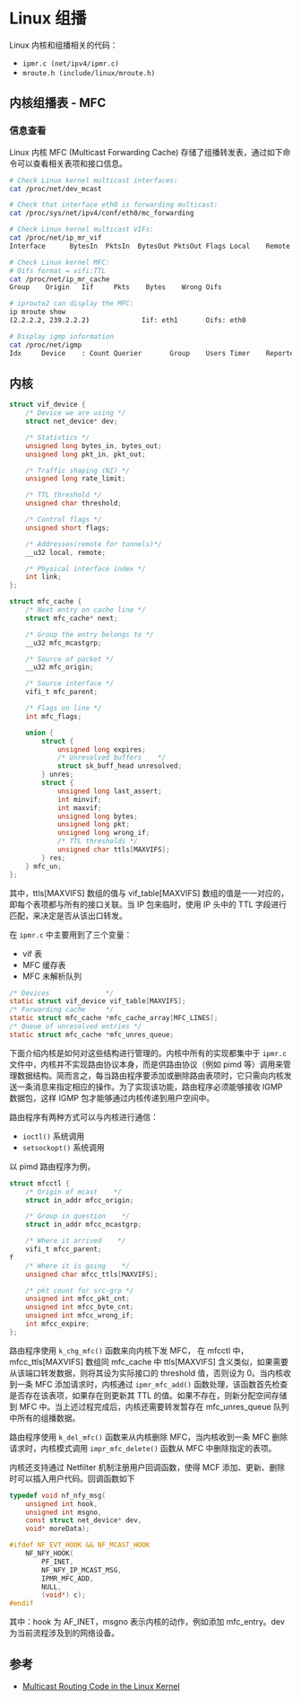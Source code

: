 # Linux 组播

Linux 内核和组播相关的代码：

- `ipmr.c (net/ipv4/ipmr.c)`
- `mroute.h (include/linux/mroute.h)`

## 内核组播表 - MFC

### 信息查看

Linux 内核 MFC (Multicast Forwarding Cache) 存储了组播转发表，通过如下命令可以查看相关表项和接口信息。

```sh
# Check Linux kernel multicast interfaces:
cat /proc/net/dev_mcast

# Check that interface eth0 is forwarding multicast:
cat /proc/sys/net/ipv4/conf/eth0/mc_forwarding

# Check Linux kernel multicast VIFs:
cat /proc/net/ip_mr_vif
Interface      BytesIn  PktsIn  BytesOut PktsOut Flags Local    Remote

# Check Linux kernel MFC:
# Oifs format = vifi:TTL
cat /proc/net/ip_mr_cache
Group    Origin   Iif     Pkts    Bytes    Wrong Oifs

# iproute2 can display the MFC:
ip mroute show
(2.2.2.2, 239.2.2.2)             Iif: eth1       Oifs: eth0

# Display igmp information
cat /proc/net/igmp
Idx     Device    : Count Querier       Group    Users Timer    Reporter
```

## 内核

```c
struct vif_device {
    /* Device we are using */
    struct net_device* dev;

    /* Statistics */
    unsigned long bytes_in, bytes_out;
    unsigned long pkt_in, pkt_out;

    /* Traffic shaping (NI) */
    unsigned long rate_limit;

    /* TTL threshold */
    unsigned char threshold;

    /* Control flags */
    unsigned short flags;

    /* Addresses(remote for tunnels)*/
    __u32 local, remote;

    /* Physical interface index */
    int link;
};

struct mfc_cache {
    /* Next entry on cache line */
    struct mfc_cache* next;

    /* Group the entry belongs to */
    __u32 mfc_mcastgrp;

    /* Source of packet */
    __u32 mfc_origin;

    /* Source interface */
    vifi_t mfc_parent;

    /* Flags on line */
    int mfc_flags;

    union {
        struct {
            unsigned long expires;
            /* Unresolved buffers    */
            struct sk_buff_head unresolved;
        } unres;
        struct {
            unsigned long last_assert;
            int minvif;
            int maxvif;
            unsigned long bytes;
            unsigned long pkt;
            unsigned long wrong_if;
            /* TTL thresholds */
            unsigned char ttls[MAXVIFS];
        } res;
    } mfc_un;
};
```

其中，ttls[MAXVIFS] 数组的值与 vif_table[MAXVIFS] 数组的值是一一对应的，即每个表项都与所有的接口关联。当 IP 包来临时，使用 IP 头中的 TTL 字段进行匹配，来决定是否从该出口转发。

在 `ipmr.c` 中主要用到了三个变量：

- vif 表
- MFC 缓存表
- MFC 未解析队列

```c
/* Devices              */
static struct vif_device vif_table[MAXVIFS];
/* Forwarding cache     */
static struct mfc_cache *mfc_cache_array[MFC_LINES];
/* Queue of unresolved entries */
static struct mfc_cache *mfc_unres_queue;
```

下面介绍内核是如何对这些结构进行管理的。内核中所有的实现都集中于 `ipmr.c` 文件中，内核并不实现路由协议本身，而是供路由协议（例如 pimd 等）调用来管理数据结构。简而言之，每当路由程序要添加或删除路由表项时，它只需向内核发送一条消息来指定相应的操作。为了实现该功能，路由程序必须能够接收
IGMP 数据包，这样 IGMP 包才能够通过内核传递到用户空间中。

路由程序有两种方式可以与内核进行通信：

- `ioctl()` 系统调用
- `setsockopt()` 系统调用

以 pimd 路由程序为例，

```c
struct mfcctl {
    /* Origin of mcast    */
    struct in_addr mfcc_origin;

    /* Group in question    */
    struct in_addr mfcc_mcastgrp;

    /* Where it arrived    */
    vifi_t mfcc_parent;
f
    /* Where it is going    */
    unsigned char mfcc_ttls[MAXVIFS];

    /* pkt count for src-grp */
    unsigned int mfcc_pkt_cnt;
    unsigned int mfcc_byte_cnt;
    unsigned int mfcc_wrong_if;
    int mfcc_expire;
};
```

路由程序使用 `k_chg_mfc()` 函数来向内核下发 MFC， 在 mfcctl 中，mfcc_ttls[MAXVIFS] 数组同 mfc_cache 中 ttls[MAXVIFS] 含义类似，如果需要从该端口转发数据，则将其设为实际接口的 threshold 值，否则设为 0。当内核收到一条 MFC 添加请求时，内核通过 `ipmr_mfc_add()` 函数处理，该函数首先检查是否存在该表项，如果存在则更新其 TTL 的值。如果不存在，则新分配空间存储到 MFC 中。当上述过程完成后，内核还需要转发暂存在 mfc_unres_queue 队列中所有的组播数据。

路由程序使用 `k_del_mfc()` 函数来从内核删除 MFC，当内核收到一条 MFC 删除请求时，内核模式调用 `impr_mfc_delete()` 函数从 MFC 中删除指定的表项。

内核还支持通过 Netfilter 机制注册用户回调函数，使得 MCF 添加、更新、删除时可以插入用户代码。回调函数如下

```c
typedef void nf_nfy_msg(
    unsigned int hook,
    unsigned int msgno,
    const struct net_device* dev,
    void* moreData);
```

```c
#ifdef NF_EVT_HOOK && NF_MCAST_HOOK
    NF_NFY_HOOK(
        PF_INET,
        NF_NFY_IP_MCAST_MSG,
        IPMR_MFC_ADD,
        NULL,
        (void*) c);
#endif
```

其中：hook 为 AF_INET，msgno 表示内核的动作，例如添加 mfc_entry。dev 为当前流程涉及到的网络设备。



## 参考

- [Multicast Routing Code in the Linux Kernel](https://www.linuxjournal.com/article/6070)
